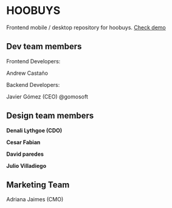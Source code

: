 HOOBUYS
=======

Frontend mobile / desktop repository for hoobuys.  [Check demo](http://hoobuys.com/app_hoo/client/mobile/index.html)




Dev team members
----------------


Frontend Developers:

Andrew Castaño



Backend Developers:

Javier Gómez (CEO) @gomosoft



Design team members
-------------------


**Denali Lythgoe (CDO)**

**Cesar Fabian**

**David paredes**

**Julio Villadiego**




Marketing Team
--------------


Adriana Jaimes (CMO)



